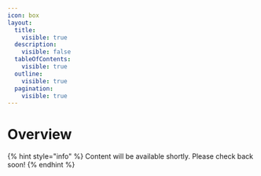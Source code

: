 ```yaml
---
icon: box
layout:
  title:
    visible: true
  description:
    visible: false
  tableOfContents:
    visible: true
  outline:
    visible: true
  pagination:
    visible: true
---
```


# Overview

{% hint style="info" %}
Content will be available shortly. Please check back soon!
{% endhint %}

